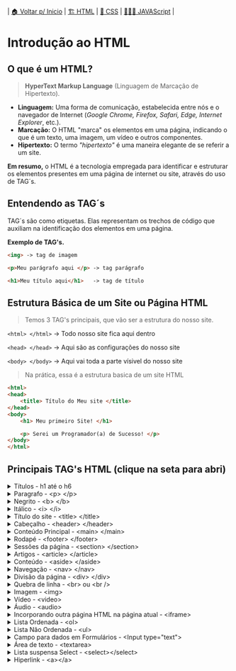 | [🏠 Voltar p/ Inicio](../) | [🏗️ HTML](./html.md) | [💈 CSS](./css.md) | [👨🏻‍💻 JAVAScript](./js.md) |


# Introdução ao HTML
## O que é um HTML?
> **HyperText Markup Language** (Linguagem de Marcação de Hipertexto).

- **Linguagem:** Uma forma de comunicação, estabelecida entre nós e o navegador de Internet (*Google Chrome, Firefox, Safari, Edge, Internet Explorer*, etc.).
- **Marcação:** O HTML "marca" os elementos em uma página, indicando o que é um texto, uma imagem, um vídeo e outros componentes.
- **Hipertexto:** O termo *"hipertexto"* é uma maneira elegante de se referir a um site.

**Em resumo,** o HTML é a tecnologia empregada para identificar e estruturar os elementos presentes em uma página de internet ou site, através do uso de TAG´s.

## Entendendo as TAG´s
TAG´s são como etiquetas. Elas representam os trechos de código que auxiliam na identificação dos elementos em uma página.


**Exemplo de TAG's.**
```html	
<img> -> tag de imagem

<p>Meu parágrafo aqui </p> -> tag parágrafo 

<h1>Meu título aqui</h1>   -> tag de título
```

## Estrutura Básica de um Site ou Página HTML

> Temos 3 TAG's principais, que vão ser a estrutura do nosso site.

`<html> </html>`  -> Todo nosso site fica aqui dentro

`<head> </head>`  -> Aqui são as configurações do nosso site

`<body> </body>`  -> Aqui vai toda a parte vísivel do nosso site

> Na prática, essa é a estrutura basica de um site HTML

```html
<html> 
<head> 
	<title> Título do Meu site </title>
</head>
<body>
	<h1> Meu primeiro Site! </h1>

	<p> Serei um Programador(a) de Sucesso! </p>
</body>
</html>
```

## Principais TAG's HTML (clique na seta para abri)


<details> <br>
<summary>Títulos - h1 até o h6</summary>

Em HTML, os títulos são categorizados de h1 a h6. O h1 representa o título de maior relevância na página, enquanto o h6 é atribuído aos títulos de menor importância.

<pre>
	<code>
&lt;h1&gt; Seu título H1 &lt;/h1&gt;
&lt;h2&gt; Seu título H2 &lt;/h2&gt;
&lt;h3&gt; Seu título H3 &lt;/h3&gt;
&lt;h4&gt; Seu título H4 &lt;/h4&gt;
&lt;h5&gt; Seu título H5 &lt;/h5&gt;
&lt;h6&gt; Seu título H6 &lt;/h6&gt;
	</code>
</pre>


</details>

<details> <br>
<summary>Paragrafo - &lt;p&gt; &lt;/p&gt; </summary>

<pre>
	<code>
&lt;p&gt; Meu parágrafo, texto que você desejar... &lt;/p&gt;
	</code>
</pre>

</details>

<details> <br>
<summary>Negrito - &lt;b&gt; &lt;/b&gt; </summary>

<pre>
	<code>
&lt;p&gt; Seu texto em &lt;b&gt;negrito&lt;/b&gt; ou &lt;strong&gt;Negrito&lt;strong&gt; &lt;/p&gt;
	</code>
</pre>

</details>


<details> <br>
<summary>Itálico  - &lt;i&gt; &lt;/i&gt; </summary>


<pre>
	<code>
&lt;p&gt; Esse é o meu &lt;i&gt;texto em itálico&lt;/i&gt; &lt;/p&gt;
	</code>
</pre>

</details>


<details> <br>
<summary>Título do site  - &lt;title&gt; &lt;/title&gt; </summary>


<pre>
	<code>
&lt;title&gt;Título do Meu site&lt;/title&gt;
	</code>
</pre>

</details>


<details> <br>
<summary>Cabeçalho - &lt;header&gt; &lt;/header&gt; </summary>
Essa tag define um cabeçalho. Ou seja, tudo que estiver dentro dessa tag <code>&lt;header&gt;</code> faz parte de um cabeçalho e pode ser usado dentro de outras sessões. Também pode conter outros elementos dentro da tag, como uma logo, um formulário de pesquisa, e outros.

<pre>
	<code>
&lt;header&gt;
	&lt;h1&gt;Olá&lt;/h1&gt;
&lt;/header&gt;
	</code>
</pre>

</details>

<details> <br>
<summary>Conteúdo Principal  - &lt;main&gt; &lt;/main&gt; </summary>
Essa tag representa o conteúdo principal do seu corpo, ou seja, o conteúdo principal do seu código. 
<pre>
	<code>
&lt;main&gt;
	&lt;h1&gt;Esse é um h1&lt;/h1&gt;
	&lt;h1&gt;Sou um parágrafo&lt;/h1&gt;
	&lt;h1&gt;Sou um botão&lt;/h1&gt;
	&lt;p&gt;Estamos todos dentro da tag main&lt;/p&gt;
&lt;/main&gt;
	</code>
</pre>
</details>


<details> <br>
<summary>Rodapé - &lt;footer&gt; &lt;/footer&gt; </summary>
Essas tags definem um rodapé para a página, geralmente utilizadas no final da página; 
<pre>
	<code>
&lt;footer&gt;
	Algumas informações de copyright ou talvez alguma outra informação 
&lt;/footer&gt;
	</code>
</pre>
</details>

<details> <br>
<summary>Sessões da página - &lt;section&gt; &lt;/section&gt; </summary>
Essa tag define uma sessão para sua página.
<pre>
	<code>
&lt;section&gt;
	&lt;h1&gt;Esse é um h1&lt;/h1&gt;
	&lt;p&gt;O resto do contéudo do seu site&lt;/p&gt;
&lt;/section&gt;
	</code>
</pre>
</details>

<details> <br>
<summary>Artigos - &lt;article&gt; &lt;/article&gt; </summary>
Essa tag define um artigo da sua página. Ela é utilizada para separar o conteúdo da sua página. É mais utilizada para criação de blogs, um artigo de revista ou jornal, página de conteúdos e etc.
<pre>
	<code>
&lt;article&gt;
	&lt;h1&gt;Tema de Um Artigo&lt;/h1&gt;
	&lt;p&gt;O resto do contéudo do seu artigo&lt;/p&gt;
&lt;/article&gt;
&lt;article&gt;
	&lt;h1&gt;Tema do Segundo Artigo&lt;h1&gt;
	&lt;p&gt;
		O resto do contéudo do seu artigo asdsad asdasdsada erasdas asdeas asdasd adas asdasdsa dafedsa adsa asfsafeacsafa safasf afeasfsa a asdfas
	&lt;/p&gt;
&lt;/article&gt;
	...
	</code>
</pre>
</details>

<details> <br>
<summary>Conteúdo  - &lt;aside&gt; &lt;/aside&gt; </summary>
A <code>&lt;aside&gt;</code> tag define algum conteúdo além do conteúdo em que é colocada. O conteúdo à parte deve estar indiretamente relacionado ao conteúdo principal.
<pre>
	<code>
&lt;p&gt;Texto qualquer para seu paragrafo&gt;	
&lt;aside&gt;
	&lt;h4&gt;Seu Titulo&lt;/h4&gt;
	&lt;p&gt;Texto qualquer para seu paragrafo&gt;
&lt;/aside&gt;
	</code>
</pre>
</details>

<details> <br>
<summary>Navegação - &lt;nav&gt; &lt;/nav&gt; </summary>
Essa tag define um conteúdo de navegação. Por isso, é muito utilizado em conjunto com listas e na criação de menus. Ou seja, uma seção com links de navegação.
<pre>
	<code>	
&lt;nav&gt;
	&lt;ul&gt;
		&lt;li&gt;&lt;a href="#"&gt;Página Principal&lt;/a&gt;&lt;/li&gt;
		&lt;li&gt;&lt;a href="#"&gt;Sobre&lt;/a&gt;&lt;/li&gt;
		&lt;li&gt;&lt;a href="#"&gt;Contato&lt;/a&gt;&lt;/li&gt;
	&lt;/ul&gt;
&lt;/nav&gt;
	</code>
</pre>
</details>

<details> <br>
<summary>Divisão da página  - &lt;div&gt; &lt;/div&gt; </summary>
Define uma divisão da página. Desta forma, funciona como um container para conteúdo da página. Uma vez que não possui um valor semântico, é muito utilizado para organizar melhor o conteúdo. 
<pre>
	<code>	
&lt;div&gt;
	&lt;p&gt;
		Qualquer tipo de conteúdo aqui. Como &lt;p&gt;, &lt;table&gt; &lt;h1&gt;. Você coloca o que desejar!
	&lt;/p&gt;
&lt;/div&gt;
	...
	</code>
</pre>
</details>

<details> <br>
<summary>Quebra de linha - &lt;br&gt; ou &lt;br /&gt; </summary>
Essa tag não necessita de fechamento. Sua função é a quebra de linha.
<pre>
	<code>	
&lt;p&gt;Primeiro texto &lt;/p&gt; &lt;br&gt;
&lt;p&gt;Segundo texto &lt;/p&gt; &lt;br&gt;
&lt;p&gt;Terceiro texto &lt;/p&gt; &lt;br&gt;
	</code>
</pre>
</details>

<details> <br>
<summary>Imagem - &lt;img&gt;</summary>
Tag para colocar imagem no seu código, esse tag não necessita de fechamento. 
<pre>
	<code>	
&lt;h1&gt;Seu Titulo&lt;/h1&gt;
&lt;img src="endereço-sua-foto.jpg" alt="descrição para a foto" &gt;
	</code>
</pre>
</details>

<details> <br>
<summary>Vídeo  - &lt;video&gt;</summary>
É utilizado para incorporar conteúdo de vídeo em um documento HTML. Suporta os sequintes atributos: autoplay, controls, loop, poster, preload, src
<pre>
	<code>	
&lt;h1&gt;Meu vídeo&lt;/h1&gt;
&lt;video width="320" height="240" poster="imagemprevia.jpg" controls autoplay&gt;
&lt;source src="endereço-seu-video.mp4" type="video/mp4"&gt;
&lt;source src="endereço-seu-video.ogg" type="video/ogg"&gt;
Seu navegador não suporta a tag de vídeo.
&lt;/video&gt;
	</code>
</pre>
</details>


<details> <br>
<summary>Áudio  - &lt;audio&gt;</summary>
É utilizado para incorporar conteúdo de vídeo em um documento HTML. Suporta os sequintes atributos: autoplay, controls, loop, muted, preload, src
<pre>
	<code>	
&lt;h1&gt;Meu Áudio&lt;/h1&gt;
&lt;audio controls autoplay&gt;
&lt;source src="endereço-seu-audio.mp3" type="audio/mp3"&gt;
&lt;source src="endereço-seu-audio.ogg" type="audio/ogg"&gt;
Seu navegador não suporta a tag de audio.
&lt;/video&gt;
	</code>
</pre>
</details>

<details> <br>
<summary>Incorporando outra página HTML na página atual - &lt;iframe&gt;</summary>
A <code>&lt;iframe&gt;</code> tag especifica um quadro embutido. Um quadro embutido é usado para incorporar outro documento (site) no documento HTML atual.
<pre>
	<code>	
&lt;h1&gt;Exemplo de iframe adicionando o site da Globo:&lt;/h1&gt;
&lt;iframe src="https://www.globo.com/" title="Globo"&gt;
&lt;/iframe &gt;
	</code>
</pre>
</details>

<details> <br>
<summary>Lista Ordenada - &lt;ol&gt;</summary>
Representa uma lista de itens ordenados, ordenadas que podem ser numéricas ou alfabéticas.
<pre>
	<code>	
&lt;ol&gt;
	&lt;li&gt;primeiro item&lt;/li &gt;
	&lt;li&gt;segundo item&lt;/li &gt;
	&lt;li&gt;terceiro item&lt;/li &gt;
&lt;/ol &gt;
	</code>
</pre>
</details>

<details> <br>
<summary>Lista Não Ordenada - &lt;ul&gt;</summary>
Representa uma lista de itens não ordenados.
<pre>
	<code>	
&lt;ul&gt;
	&lt;li&gt;Café&lt;/li &gt;
	&lt;li&gt;Chá&lt;/li &gt;
	&lt;li&gt;Leite&lt;/li &gt;
&lt;/ul &gt;
	</code>
</pre>
</details>

<details> <br>
<summary>Campo para dados em Formulários - &lt;Input type="text"&gt;</summary>
Campo onde você pode inserir dados. 
<pre>
	<code>	
	&lt;input  type="text"&gt;
	&lt;input  type="checkbox"&gt;
	&lt;input  type="date"&gt;
	etc...
	</code>
</pre>
Lista dos Tipos:

- text
- number
- url
- email
- password
- tel
- checkbox
- radio
- time
- date
- datetime-local
- month
- week
- color
- file
- hidden
- image
- range
- reset
- search
- submit
</details>

<details> <br>
<summary>Área de texto - &lt;textarea&gt;</summary>
Geralmente é usado em um formulário para coletar entradas do usuário, como comentários ou revisões.
<pre>
	<code>	
&lt;form&gt;
	&lt;p&gt;&lt;label&gt;Porque eu quero ser um Programador(a):&lt;/label&gt;&lt;/p&gt;
	&lt;textarea rows="4" cols="50"&gt;Sua resposta aqui... &lt;/textarea&gt;
	&lt;br&gt;
	&lt;input  type="submit" value="Enviar"&gt;
&lt;/form&gt;
	</code>
</pre>
</details>

<details> <br>
<summary>Lista suspensa Select - &lt;select&gt;&lt;/select&gt;</summary>
Essa tag é usada para criar uma lista suspensa, muito usado em formulários.
<pre>
	<code>	
&lt;form&gt;
	&lt;label for="cars"&gt;Escolha um carro:&lt;/label&gt;
	&lt;select&gt;
		&lt;option value="volvo"&gt;Volvo&lt;/select&gt;
		&lt;option value="audi"&gt;Audi&lt;/select&gt;
		&lt;option value="mecedes"&gt;Mercedes&lt;/select&gt;
		&lt;option value="porsche"&gt;Porsche&lt;/select&gt;
	&lt;/select&gt;
&lt;/form&gt;
	</code>
</pre>
</details>

<details> <br>
<summary>Hiperlink - &lt;a&gt;&lt;/a&gt;</summary>
Define um hiperlink, que é usado para vincular de uma página a outra. O atributo mais importante do <code>&lt;a&gt;</code> elemento é o href atributo, que indica o destino do link.<br>
Atributos: target='_blank' >> abre em uma nova página
<pre>
	<code>	
&lt;a href="https://www.google.com"&gt;
	Clique aqui e vá para o Google
&lt;/a&gt;
	</code>
</pre>
</details>